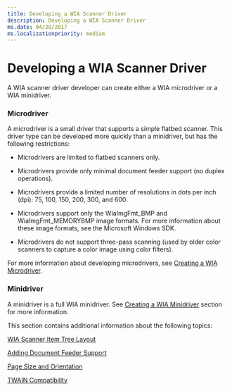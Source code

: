 ```yaml
---
title: Developing a WIA Scanner Driver
description: Developing a WIA Scanner Driver
ms.date: 04/20/2017
ms.localizationpriority: medium
---
```


# Developing a WIA Scanner Driver





A WIA scanner driver developer can create either a WIA microdriver or a WIA minidriver.

### Microdriver

A microdriver is a small driver that supports a simple flatbed scanner. This driver type can be developed more quickly than a minidriver, but has the following restrictions:

-   Microdrivers are limited to flatbed scanners only.

-   Microdrivers provide only minimal document feeder support (no duplex operations).

-   Microdrivers provide a limited number of resolutions in dots per inch (dpi): 75, 100, 150, 200, 300, and 600.

-   Microdrivers support only the WiaImgFmt\_BMP and WiaImgFmt\_MEMORYBMP image formats. For more information about these image formats, see the Microsoft Windows SDK.

-   Microdrivers do not support three-pass scanning (used by older color scanners to capture a color image using color filters).

For more information about developing microdrivers, see [Creating a WIA Microdriver](creating-a-wia-microdriver.md).

### Minidriver

A minidriver is a full WIA minidriver. See [Creating a WIA Minidriver](creating-a-wia-minidriver.md) section for more information.

This section contains additional information about the following topics:

[WIA Scanner Item Tree Layout](wia-scanner-item-tree-layout.md)

[Adding Document Feeder Support](adding-document-feeder-support.md)

[Page Size and Orientation](page-size-and-orientation.md)

[TWAIN Compatibility](twain-compatibility.md)

 

 




